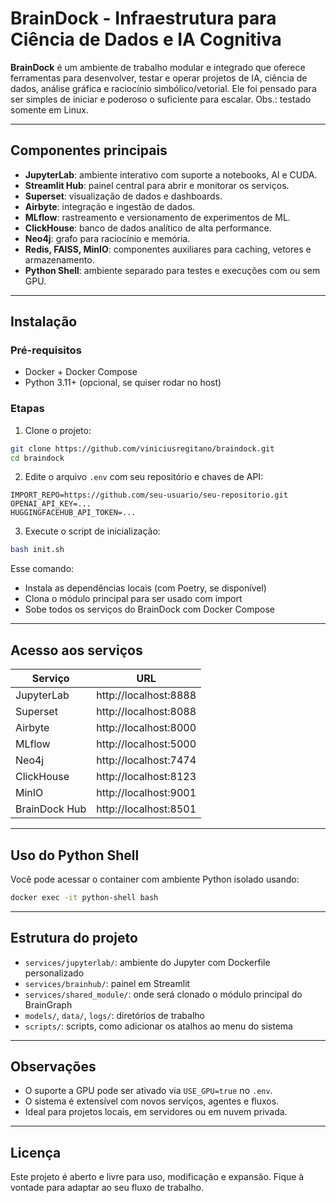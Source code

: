 # BrainDock - Infraestrutura para Ciência de Dados e IA Cognitiva

**BrainDock** é um ambiente de trabalho modular e integrado que oferece ferramentas para desenvolver, testar e operar projetos de IA, ciência de dados, análise gráfica e raciocínio simbólico/vetorial. Ele foi pensado para ser simples de iniciar e poderoso o suficiente para escalar.
Obs.: testado somente em Linux.

---

## Componentes principais

- **JupyterLab**: ambiente interativo com suporte a notebooks, AI e CUDA.
- **Streamlit Hub**: painel central para abrir e monitorar os serviços.
- **Superset**: visualização de dados e dashboards.
- **Airbyte**: integração e ingestão de dados.
- **MLflow**: rastreamento e versionamento de experimentos de ML.
- **ClickHouse**: banco de dados analítico de alta performance.
- **Neo4j**: grafo para raciocínio e memória.
- **Redis, FAISS, MinIO**: componentes auxiliares para caching, vetores e armazenamento.
- **Python Shell**: ambiente separado para testes e execuções com ou sem GPU.

---

## Instalação

### Pré-requisitos
- Docker + Docker Compose
- Python 3.11+ (opcional, se quiser rodar no host)

### Etapas

1. Clone o projeto:

```bash
git clone https://github.com/viniciusregitano/braindock.git
cd braindock
```

2. Edite o arquivo `.env` com seu repositório e chaves de API:

```
IMPORT_REPO=https://github.com/seu-usuario/seu-repositorio.git
OPENAI_API_KEY=...
HUGGINGFACEHUB_API_TOKEN=...
```

3. Execute o script de inicialização:

```bash
bash init.sh
```

Esse comando:
- Instala as dependências locais (com Poetry, se disponível)
- Clona o módulo principal para ser usado com import
- Sobe todos os serviços do BrainDock com Docker Compose

---

## Acesso aos serviços

| Serviço       | URL                         |
|---------------|------------------------------|
| JupyterLab    | http://localhost:8888        |
| Superset      | http://localhost:8088        |
| Airbyte       | http://localhost:8000        |
| MLflow        | http://localhost:5000        |
| Neo4j         | http://localhost:7474        |
| ClickHouse    | http://localhost:8123        |
| MinIO         | http://localhost:9001        |
| BrainDock Hub | http://localhost:8501        |

---

## Uso do Python Shell

Você pode acessar o container com ambiente Python isolado usando:

```bash
docker exec -it python-shell bash
```

---

## Estrutura do projeto

- `services/jupyterlab/`: ambiente do Jupyter com Dockerfile personalizado
- `services/brainhub/`: painel em Streamlit
- `services/shared_module/`: onde será clonado o módulo principal do BrainGraph
- `models/`, `data/`, `logs/`: diretórios de trabalho
- `scripts/`: scripts, como adicionar os atalhos ao menu do sistema

---

## Observações

- O suporte a GPU pode ser ativado via `USE_GPU=true` no `.env`.
- O sistema é extensível com novos serviços, agentes e fluxos.
- Ideal para projetos locais, em servidores ou em nuvem privada.

---

## Licença

Este projeto é aberto e livre para uso, modificação e expansão. Fique à vontade para adaptar ao seu fluxo de trabalho.
